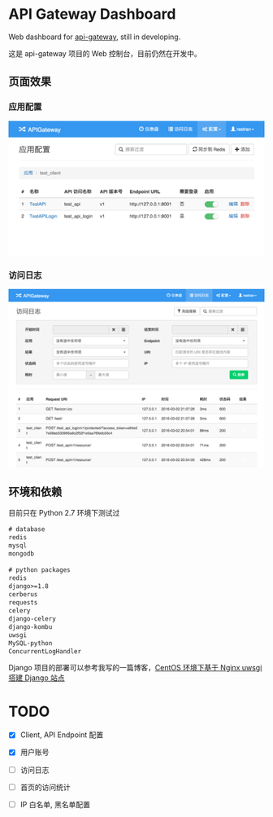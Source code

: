 # API Gateway Dashboard

Web dashboard for [api-gateway](https://github.com/restran/api-gateway), still in developing.

这是 api-gateway 项目的 Web 控制台，目前仍然在开发中。

## 页面效果

### 应用配置

![config](doc/config.png "")

### 访问日志

![access_log](doc/access_log.png "")

## 环境和依赖

目前只在 Python 2.7 环境下测试过

```
# database
redis
mysql
mongodb

# python packages
redis
django>=1.8
cerberus
requests
celery
django-celery
django-kombu
uwsgi
MySQL-python
ConcurrentLogHandler
``` 

Django 项目的部署可以参考我写的一篇博客，[CentOS 环境下基于 Nginx uwsgi 搭建 Django 站点](http://www.restran.net/2015/04/09/centos-uwsgi-nginx-django/)


# TODO

- [x] Client, API Endpoint 配置
- [x] 用户账号
- [ ] 访问日志
- [ ] 首页的访问统计
- [ ] IP 白名单, 黑名单配置

